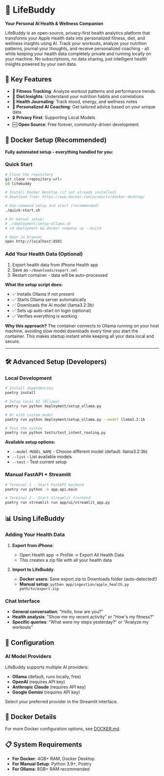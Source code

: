 # 🌟 LifeBuddy

**Your Personal AI Health & Wellness Companion**

LifeBuddy is an open-source, privacy-first health analytics platform that transforms your Apple Health data into personalized fitness, diet, and wellness insights using AI. Track your workouts, analyze your nutrition patterns, journal your thoughts, and receive personalized coaching - all while keeping your health data completely private and running locally on your machine. No subscriptions, no data sharing, just intelligent health insights powered by your own data.

## 🎯 Key Features

- 🏃 **Fitness Tracking**: Analyze workout patterns and performance trends
- 🥗 **Diet Insights**: Understand your nutrition habits and correlations
- 📝 **Health Journaling**: Track mood, energy, and wellness notes
- 🤖 **Personalized AI Coaching**: Get tailored advice based on your unique data
- 🔒 **Privacy First**: Supporting Local Models
- 🆓 **Open Source**: Free forever, community-driven development

## 🐳 Docker Setup (Recommended)

**Fully automated setup - everything handled for you:**

### Quick Start
```bash
# Clone the repository
git clone <repository-url>
cd lifebuddy

# Install Docker Desktop (if not already installed)
# Download from: https://www.docker.com/products/docker-desktop/

# One-command setup and start (recommended)
./quick-start.sh

# Or manual setup:
# ./deployment/setup-ollama.sh
# cd deployment && docker compose up --build

# Open in browser
open http://localhost:8501
```

### Add Your Health Data (Optional)
1. Export health data from iPhone Health app
2. Save as `~/Downloads/export.xml` 
3. Restart container - data will be auto-processed

**What the setup script does:**
- ✅ Installs Ollama if not present
- ✅ Starts Ollama server automatically  
- ✅ Downloads the AI model (llama3.2:3b)
- ✅ Sets up auto-start on login (optional)
- ✅ Verifies everything is working

**Why this approach?** The container connects to Ollama running on your host machine, avoiding slow model downloads every time you start the container. This makes startup instant while keeping all your data local and secure.

---

## 🛠️ Advanced Setup (Developers)

### Local Development

```bash
# Install dependencies
poetry install

# Setup local AI (Ollama)
poetry run python deployment/setup_ollama.py

# Or with custom model
poetry run python deployment/setup_ollama.py --model llama3.2:1b

# Test the system
poetry run python tests/test_intent_routing.py
```

**Available setup options:**
- `--model MODEL_NAME` - Choose different model (default: llama3.2:3b)
- `--list` - List available models
- `--test` - Test current setup

### Manual FastAPI + Streamlit

```bash
# Terminal 1 - Start FastAPI backend
poetry run python -m app.api.main

# Terminal 2 - Start Streamlit frontend  
poetry run streamlit run app/ui/streamlit_app.py
```

## 📊 Using LifeBuddy

### Adding Your Health Data

1. **Export from iPhone**: 
   - Open Health app → Profile → Export All Health Data
   - This creates a zip file with all your health data

2. **Import to LifeBuddy**:
   - **Docker users**: Save export.zip to Downloads folder (auto-detected!)
   - **Manual setup**: `python app/ingestion/apple_health.py path/to/export.zip`

### Chat Interface

- **General conversation**: "Hello, how are you?"
- **Health analysis**: "Show me my recent activity" or "How's my fitness?"
- **Specific queries**: "What were my steps yesterday?" or "Analyze my workouts"

## 🔧 Configuration

### AI Model Providers

LifeBuddy supports multiple AI providers:

- **Ollama** (default, runs locally, free)
- **OpenAI** (requires API key)
- **Anthropic Claude** (requires API key)
- **Google Gemini** (requires API key)

Select your preferred provider in the Streamlit interface.

## 🐳 Docker Details

For more Docker configuration options, see [DOCKER.md](deployment/DOCKER.md).

## 📋 System Requirements

- **For Docker**: 4GB+ RAM, Docker Desktop
- **For Manual Setup**: Python 3.9+, Poetry
- **For Ollama**: 8GB+ RAM recommended

